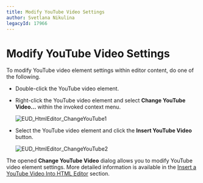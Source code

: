 ```yaml
---
title: Modify YouTube Video Settings
author: Svetlana Nikulina
legacyId: 17966
---
```

# Modify YouTube Video Settings
To modify YouTube video element settings within editor content, do one of the following.
* Double-click the YouTube video element.
* Right-click the YouTube video element and select **Change YouTube Video...** within the invoked context menu.
	
	![EUD_HtmlEditor_ChangeYouTube1](../../../images/img25572.png)
* Select the YouTube video element and click the **Insert YouTube Video** button.
	
	![EUD_HtmlEditor_ChangeYouTube2](../../../images/img25573.png)

The opened **Change YouTube Video** dialog allows you to modify YouTube video element settings. More detailed information is available in the [Insert a YouTube Video Into HTML Editor](insert-a-youtube-video-into-html-editor.md) section.